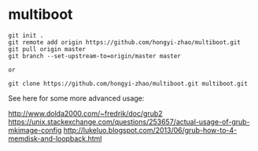 # multiboot

```
git init .
git remote add origin https://github.com/hongyi-zhao/multiboot.git 
git pull origin master
git branch --set-upstream-to=origin/master master

or

git clone https://github.com/hongyi-zhao/multiboot.git multiboot.git
```


See here for some more advanced usage:

http://www.dolda2000.com/~fredrik/doc/grub2
https://unix.stackexchange.com/questions/253657/actual-usage-of-grub-mkimage-config
http://lukeluo.blogspot.com/2013/06/grub-how-to-4-memdisk-and-loopback.html


